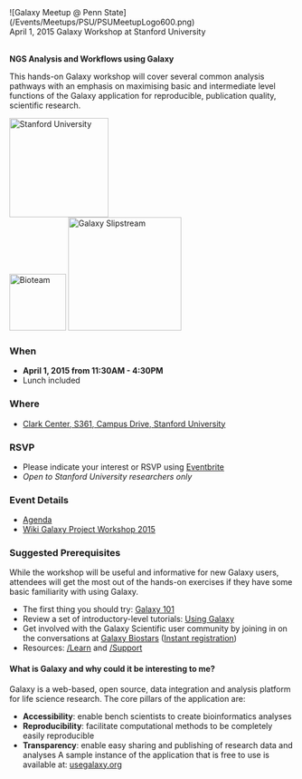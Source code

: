 <div class='center'>![Galaxy Meetup @ Penn State](/Events/Meetups/PSU/PSUMeetupLogo600.png)</div>

<div class="title">April 1, 2015 Galaxy Workshop at Stanford University</div>
<br />

**NGS Analysis and Workflows using Galaxy**

This hands-on Galaxy workshop will cover several common analysis pathways with an emphasis on maximising basic and intermediate level functions of the Galaxy application for reproducible, publication quality, scientific research.

<div class='right'><a href='http://www.stanford.edu/'><img src='/Images/Logos/Stanford.jpeg' alt='Stanford University' width=175 /></a> <br /> <a href='http://bioteam.net/'><img src='/Images/Logos/BioTeamLogo154.gif/' alt='Bioteam' width=100 /></a> <a href='http://bioteam.net/slipstream/galaxy-edition/'><img src='/Images/Logos/SlipStreamApplianceLogoTrimmed.png' alt='Galaxy Slipstream' width=200 /></a> <br /> </div> 

### When

* **April 1, 2015 from 11:30AM - 4:30PM**
* Lunch included

### Where
* [Clark Center, S361, Campus Drive, Stanford University](https://biox.stanford.edu/about/building-services/room-scheduling/seminar-room-s361)

### RSVP
* Please indicate your interest or RSVP using [Eventbrite](https://www.eventbrite.com/e/2015-galaxy-workshop-at-stanford-tickets-16141341186)
* *Open to Stanford University researchers only*

### Event Details
* [Agenda](https://docs.google.com/document/d/1VllhRCALRLvEAhcfiAou0c_p4bVlobBY-Rx3xB9UwzY/edit?usp=sharing)
* [Wiki Galaxy Project Workshop 2015](/Teach/Resource/GalaxyProjectWorkshop2015)

### Suggested Prerequisites
While the workshop will be useful and informative for new Galaxy users, attendees will get the most out of the hands-on exercises if they have some basic familiarity with using Galaxy.
* The first thing you should try: [Galaxy 101](https://usegalaxy.org/u/aun1/p/galaxy101)
* Review a set of introductory-level tutorials: [Using Galaxy](https://usegalaxy.org/u/galaxyproject/p/using-galaxy-2012)
* Get involved with the Galaxy Scientific user community by joining in on the conversations at [Galaxy Biostars](https://biostar.usegalaxy.org) ([Instant registration](https://wiki.galaxyproject.org/Support/Biostar))
* Resources: [/Learn](/Learn) and [/Support](/Support)

#### What is Galaxy and why could it be interesting to me?
Galaxy is a web-based, open source, data integration and analysis platform for life science research. The core pillars of the application are:
* **Accessibility**: enable bench scientists to create bioinformatics analyses
* **Reproducibility**: facilitate computational methods to be completely easily reproducible
* **Transparency**: enable easy sharing and publishing of research data and analyses
A sample instance of the application that is free to use is available at: [usegalaxy.org](https://usegalaxy.org/)
